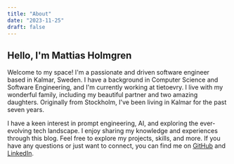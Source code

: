 ```yaml
---
title: "About"
date: "2023-11-25"
draft: false
---
```


## Hello, I'm Mattias Holmgren

Welcome to my space! I'm a passionate and driven software engineer based in Kalmar, Sweden. I have a background in Computer Science and Software Engineering, and I'm currently working at tietoevry.
I live with my wonderful family, including my beautiful partner and two amazing daughters. Originally from Stockholm, I've been living in Kalmar for the past seven years.

I have a keen interest in prompt engineering, AI, and exploring the ever-evolving tech landscape. I enjoy sharing my knowledge and experiences through this blog.
Feel free to explore my projects, skills, and more. If you have any questions or just want to connect, you can find me on [GitHub](https://github.com/mattjh1) and [LinkedIn](https://www.linkedin.com/in/mattias-holmgren-b2407714a/).
